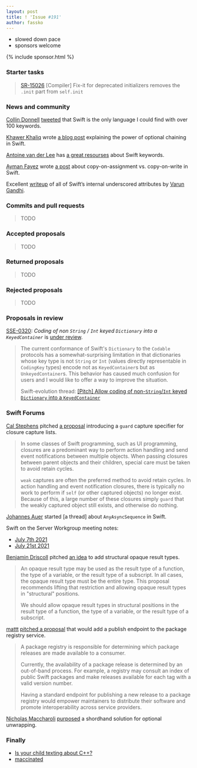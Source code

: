 ```yaml
---
layout: post
title: ! 'Issue #191'
author: fassko
---
```


* slowed down pace
* sponsors welcome

<!--excerpt-->

{% include sponsor.html %}

### Starter tasks

> [SR-15026](https://bugs.swift.org/browse/SR-15026) [Compiler] Fix-it for deprecated initializers removes the `.init` part from `self.init`

### News and community

[Collin Donnell](https://twitter.com/collindonnell) [tweeted](https://twitter.com/collindonnell/status/1420950032669286402) that Swift is the only language I could find with over 100 keywords.

[Khawer Khaliq](https://twitter.com/khawerkhaliq) wrote [a blog post](https://khawerkhaliq.com/blog/swift-optional-chaining/) explaining the power of optional chaining in Swift.

[Antoine van der Lee](https://www.twitter.com/twannl) has [a great resourses](https://www.avanderlee.com/#h-swift-keywords) about Swift keywords.

[Ayman Fayez](https://aymanmoo.medium.com/) wrote [a post](https://aymanmoo.medium.com/copy-on-assignment-vs-copy-on-write-in-swift-c3016b343d06) about copy-on-assignment vs. copy-on-write in Swift.

Excellent [writeup](https://t.co/ahsYLaO8lZ?amp=1) of all of Swift’s internal underscored attributes by [Varun Gandhi](https://twitter.com/typesanitizer).

### Commits and pull requests

> TODO

### Accepted proposals

> TODO

### Returned proposals

> TODO

### Rejected proposals

> TODO

### Proposals in review

[SSE-0320](https://github.com/apple/swift-evolution/blob/main/proposals/0320-codingkeyrepresentable.md): *Coding of non `String` / `Int` keyed `Dictionary` into a `KeyedContainer`* is [under review](https://forums.swift.org/t/se-0320-coding-of-non-string-int-keyed-dictionary-into-a-keyedcontainer/50903).

> The current conformance of Swift's `Dictionary` to the `Codable` protocols has a somewhat-surprising limitation in that dictionaries whose key type is not `String` or `Int` (values directly representable in `CodingKey` types) encode not as `KeyedContainer`s but as `UnkeyedContainer`s. This behavior has caused much confusion for users and I would like to offer a way to improve the situation.
> 
> Swift-evolution thread: [[Pitch] Allow coding of non-`String`/`Int` keyed `Dictionary` into a `KeyedContainer`](https://forums.swift.org/t/pitch-allow-coding-of-non-string-int-keyed-dictionary-into-a-keyedcontainer/44593)

### Swift Forums

[Cal Stephens](https://twitter.com/calstephens98) pitched [a proposal](https://forums.swift.org/t/guard-capture-specifier-for-closure-capture-lists/50805) introducing a `guard` capture specifier for closure capture lists.

> In some classes of Swift programming, such as UI programming, closures are a predominant way to perform action handling and send event notifications between multiple objects. When passing closures between parent objects and their children, special care must be taken to avoid retain cycles.
>
> `weak` captures are often the preferred method to avoid retain cycles. In action handling and event notification closures, there is typically no work to perform if `self` (or other captured objects) no longer exist. Because of this, a large number of these closures simply `guard` that the weakly captured object still exists, and otherwise do nothing.

[Johannes Auer](https://forums.swift.org/u/jmjauer) started [a thread] about `AnyAsyncSequence` in Swift.

Swift on the Server Workgroup meeting notes:

* [July 7th 2021](https://forums.swift.org/t/july-7th-2021/50960)
* [July 21st 2021](https://forums.swift.org/t/july-21st-2021/50961)

[Benjamin Driscoll](https://forums.swift.org/u/bdriscoll) pitched [an idea](https://forums.swift.org/t/structural-opaque-result-types/50998) to add structural opaque result types.

> An opaque result type may be used as the result type of a function, the type of a variable, or the result type of a subscript. In all cases, the opaque result type must be the entire type. This proposal recommends lifting that restriction and allowing opaque result types in "structural" positions.
> 
> We should allow opaque result types in structural positions in the result type of a function, the type of a variable, or the result type of a subscript.

[mattt](https://twitter.com/mattt) [pitched a proposal](https://forums.swift.org/t/package-registry-service-publish-endpoint/51067) that would add a publish endpoint to the package registry service.

> A package registry is responsible for determining which package releases are made available to a consumer.
> 
> Currently, the availability of a package release is determined by an out-of-band process. For example, a registry may consult an index of public Swift packages and make releases available for each tag with a valid version number.
> 
> Having a standard endpoint for publishing a new release to a package registry would empower maintainers to distribute their software and promote interoperability across service providers.

[Nicholas Maccharoli](https://forums.swift.org/u/nicholas_maccharoli) [purposed](https://forums.swift.org/t/if-guard-shorthand-for-optional-unwrapping/51088) a shordhand solution for optional unwrapping.

### Finally

* [Is your child texting about C++?](https://twitter.com/omershapira/status/1424592236537339907)
* [maccinated](https://twitter.com/jckarter/status/1425110878504984577)
